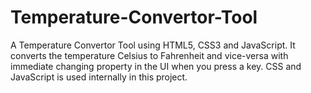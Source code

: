# Temperature-Convertor-Tool
A Temperature Convertor Tool using HTML5, CSS3 and JavaScript. It converts the temperature Celsius to Fahrenheit and vice-versa with immediate changing property in the UI when you press a key. CSS and JavaScript is used internally in this project.
